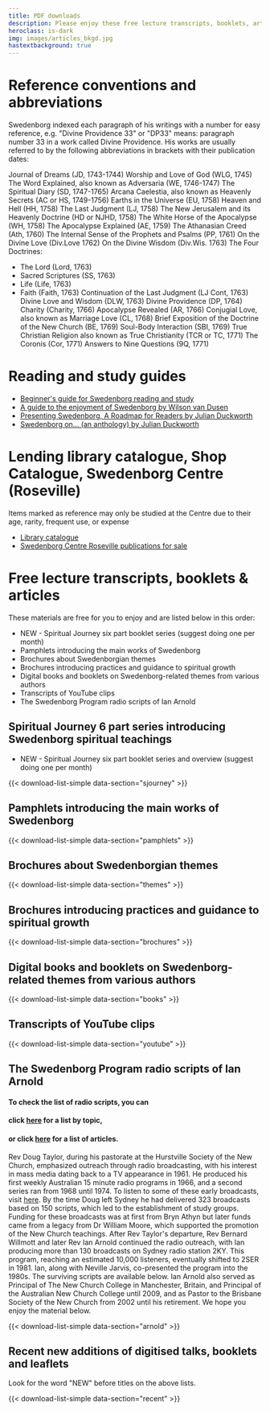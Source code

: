 ```yaml
---
title: PDF downloads
description: Please enjoy these free lecture transcripts, booklets, articles
heroclass: is-dark
img: images/articles_bkgd.jpg
hastextbackground: true
---
```


# Reference conventions and abbreviations

Swedenborg indexed each paragraph of his writings with a number for easy reference, e.g. "Divine Providence 33" or "DP33" means: paragraph number 33 in a work called Divine Providence. His works are usually referred to by the following abbreviations in brackets with their publication dates:

Journal of Dreams (JD, 1743-1744)
Worship and Love of God (WLG, 1745)
The Word Explained, also known as Adversaria (WE, 1746-1747)
The Spiritual Diary (SD, 1747-1765)
Arcana Caelestia, also known as Heavenly Secrets (AC or HS, 1749-1756)
Earths in the Universe (EU, 1758)
Heaven and Hell (HH, 1758)
The Last Judgment (LJ, 1758)
The New Jerusalem and its Heavenly Doctrine (HD or NJHD, 1758)
The White Horse of the Apocalypse (WH, 1758)
The Apocalypse Explained (AE, 1759)
The Athanasian Creed (Ath, 1760)
The Internal Sense of the Prophets and Psalms (PP, 1761)
On the Divine Love (Div.Love 1762)
On the Divine Wisdom (Div.Wis. 1763)
The Four Doctrines:
- The Lord (Lord, 1763)
- Sacred Scriptures (SS, 1763)
- Life (Life, 1763)
- Faith (Faith, 1763)
Continuation of the Last Judgment (LJ Cont, 1763)
Divine Love and Wisdom (DLW, 1763)
Divine Providence (DP, 1764)
Charity (Charity, 1766)
Apocalypse Revealed (AR, 1766)
Conjugial Love, also known as Marriage Love (CL, 1768)
Brief Exposition of the Doctrine of the New Church (BE, 1769)
Soul-Body Interaction (SBI, 1769)
True Christian Religion also known as True Christianity (TCR or TC, 1771)
The Coronis (Cor, 1771)
Answers to Nine Questions (9Q, 1771)

# Reading and study guides

- [Beginner's guide for Swedenborg reading and study](https://static.swedenborg.com.au/pdf/books/readingandstudyguide.pdf)
- [A guide to the enjoyment of Swedenborg by Wilson van Dusen](https://static.swedenborg.com.au/pdf/books/guidetoenjoyingswedenborg.pdf)
- [Presenting Swedenborg, A Roadmap for Readers by Julian Duckworth](https://static.swedenborg.com.au/pdf/books/presentingswedenborg.pdf)
- [Swedenborg on... (an anthology) by Julian Duckworth](https://static.swedenborg.com.au/pdf/books/swedenborganthology.pdf)

# Lending library catalogue, Shop Catalogue, Swedenborg Centre (Roseville)

Items marked as reference may only be studied at the Centre due to their age, rarity, frequent use, or expense
- [Library catalogue](https://static.swedenborg.com.au/pdf/books/swedenborgcentrelibrarycatalogue.pdf)
- [Swedenborg Centre Roseville publications for sale](https://static.swedenborg.com.au/pdf/books/ShopInventoryItems20250619.pdf)

# Free lecture transcripts, booklets & articles

These materials are free for you to enjoy and are listed below in this order:
- NEW - Spiritual Journey six part booklet series (suggest doing one per month)
- Pamphlets introducing the main works of Swedenborg
- Brochures about Swedenborgian themes
- Brochures introducing practices and guidance to spiritual growth
- Digital books and booklets on Swedenborg-related themes from various authors
- Transcripts of YouTube clips
- The Swedenborg Program radio scripts of Ian Arnold

## Spiritual Journey 6 part series introducing Swedenborg spiritual teachings
- NEW - Spiritual Journey six part booklet series and overview (suggest doing one per month)

{{< download-list-simple data-section="sjourney" >}}

## Pamphlets introducing the main works of Swedenborg

{{< download-list-simple data-section="pamphlets" >}}

## Brochures about Swedenborgian themes

{{< download-list-simple data-section="themes" >}}

## Brochures introducing practices and guidance to spiritual growth

{{< download-list-simple data-section="brochures" >}}

## Digital books and booklets on Swedenborg-related themes from various authors

{{< download-list-simple data-section="books" >}}

## Transcripts of YouTube clips

{{< download-list-simple data-section="youtube" >}}

## The Swedenborg Program radio scripts of Ian Arnold

#### To check the list of radio scripts, you can
#### click [here](https://static.swedenborg.com.au/pdf/transcripts/000TopicIndex.pdf) for a list by topic,
#### or click [here](https://static.swedenborg.com.au/pdf/transcripts/000Index.pdf) for a list of articles.

Rev Doug Taylor, during his pastorate at the Hurstville Society of the New Church, emphasized outreach through radio broadcasting, with his interest in mass media dating back to a TV appearance in 1961. He produced his first weekly Australian 15 minute radio programs in 1966, and a second series ran from 1968 until 1974. To listen to some of these early broadcasts, visit [here](https://tinyurl.com/2wbptecx). By the time Doug left Sydney he had delivered 323 broadcasts based on 150 scripts, which led to the establishment of study groups. Funding for these broadcasts was at first from Bryn Athyn but later funds came from a legacy from Dr William Moore, which supported the promotion of the New Church teachings. After Rev Taylor's departure, Rev Bernard Willmott and later Rev Ian Arnold continued the radio outreach, with Ian producing more than 130 broadcasts on Sydney radio station 2KY. This program, reaching an estimated 10,000 listeners, eventually shifted to 2SER in 1981. Ian, along with Neville Jarvis, co-presented the program into the 1980s. The surviving scripts are available below. Ian Arnold also served as Principal of The New Church College in Manchester, Britain, and Principal of the Australian New Church College until 2009, and as Pastor to the Brisbane Society of the New Church from 2002 until his retirement. We hope you enjoy the material below.

{{< download-list-simple data-section="arnold" >}}

## Recent new additions of digitised talks, booklets and leaflets

Look for the word "NEW" before titles on the above lists.

{{< download-list-simple data-section="recent" >}}

